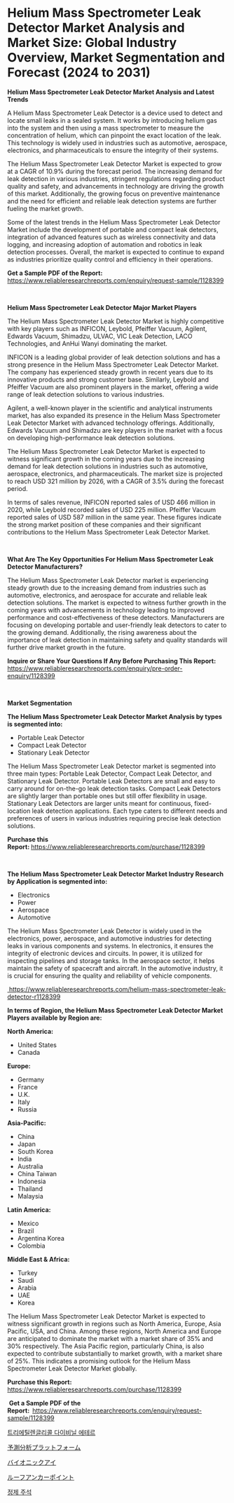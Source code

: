 <p><h1>Helium Mass Spectrometer Leak Detector Market Analysis and Market Size: Global Industry Overview, Market Segmentation and Forecast (2024 to 2031)</h1></p><p><strong>Helium Mass Spectrometer Leak Detector Market Analysis and Latest Trends</strong></p>
<p><p>A Helium Mass Spectrometer Leak Detector is a device used to detect and locate small leaks in a sealed system. It works by introducing helium gas into the system and then using a mass spectrometer to measure the concentration of helium, which can pinpoint the exact location of the leak. This technology is widely used in industries such as automotive, aerospace, electronics, and pharmaceuticals to ensure the integrity of their systems.</p><p>The Helium Mass Spectrometer Leak Detector Market is expected to grow at a CAGR of 10.9% during the forecast period. The increasing demand for leak detection in various industries, stringent regulations regarding product quality and safety, and advancements in technology are driving the growth of this market. Additionally, the growing focus on preventive maintenance and the need for efficient and reliable leak detection systems are further fueling the market growth.</p><p>Some of the latest trends in the Helium Mass Spectrometer Leak Detector Market include the development of portable and compact leak detectors, integration of advanced features such as wireless connectivity and data logging, and increasing adoption of automation and robotics in leak detection processes. Overall, the market is expected to continue to expand as industries prioritize quality control and efficiency in their operations.</p></p>
<p><strong>Get a Sample PDF of the Report:&nbsp;</strong> <a href="https://www.reliableresearchreports.com/enquiry/request-sample/1128399">https://www.reliableresearchreports.com/enquiry/request-sample/1128399</a></p>
<p>&nbsp;</p>
<p><strong>Helium Mass Spectrometer Leak Detector Major Market Players</strong></p>
<p><p>The Helium Mass Spectrometer Leak Detector Market is highly competitive with key players such as INFICON, Leybold, Pfeiffer Vacuum, Agilent, Edwards Vacuum, Shimadzu, ULVAC, VIC Leak Detection, LACO Technologies, and AnHui Wanyi dominating the market. </p><p>INFICON is a leading global provider of leak detection solutions and has a strong presence in the Helium Mass Spectrometer Leak Detector Market. The company has experienced steady growth in recent years due to its innovative products and strong customer base. Similarly, Leybold and Pfeiffer Vacuum are also prominent players in the market, offering a wide range of leak detection solutions to various industries.</p><p>Agilent, a well-known player in the scientific and analytical instruments market, has also expanded its presence in the Helium Mass Spectrometer Leak Detector Market with advanced technology offerings. Additionally, Edwards Vacuum and Shimadzu are key players in the market with a focus on developing high-performance leak detection solutions.</p><p>The Helium Mass Spectrometer Leak Detector Market is expected to witness significant growth in the coming years due to the increasing demand for leak detection solutions in industries such as automotive, aerospace, electronics, and pharmaceuticals. The market size is projected to reach USD 321 million by 2026, with a CAGR of 3.5% during the forecast period.</p><p>In terms of sales revenue, INFICON reported sales of USD 466 million in 2020, while Leybold recorded sales of USD 225 million. Pfeiffer Vacuum reported sales of USD 587 million in the same year. These figures indicate the strong market position of these companies and their significant contributions to the Helium Mass Spectrometer Leak Detector Market.</p></p>
<p>&nbsp;</p>
<p><strong>What Are The Key Opportunities For Helium Mass Spectrometer Leak Detector Manufacturers?</strong></p>
<p><p>The Helium Mass Spectrometer Leak Detector market is experiencing steady growth due to the increasing demand from industries such as automotive, electronics, and aerospace for accurate and reliable leak detection solutions. The market is expected to witness further growth in the coming years with advancements in technology leading to improved performance and cost-effectiveness of these detectors. Manufacturers are focusing on developing portable and user-friendly leak detectors to cater to the growing demand. Additionally, the rising awareness about the importance of leak detection in maintaining safety and quality standards will further drive market growth in the future.</p></p>
<p><strong>Inquire or Share Your Questions If Any Before Purchasing This Report:</strong> <a href="https://www.reliableresearchreports.com/enquiry/pre-order-enquiry/1128399">https://www.reliableresearchreports.com/enquiry/pre-order-enquiry/1128399</a></p>
<p>&nbsp;</p>
<p><strong>Market Segmentation</strong></p>
<p><strong>The Helium Mass Spectrometer Leak Detector Market Analysis by types is segmented into:</strong></p>
<p><ul><li>Portable Leak Detector</li><li>Compact Leak Detector</li><li>Stationary Leak Detector</li></ul></p>
<p><p>The Helium Mass Spectrometer Leak Detector market is segmented into three main types: Portable Leak Detector, Compact Leak Detector, and Stationary Leak Detector. Portable Leak Detectors are small and easy to carry around for on-the-go leak detection tasks. Compact Leak Detectors are slightly larger than portable ones but still offer flexibility in usage. Stationary Leak Detectors are larger units meant for continuous, fixed-location leak detection applications. Each type caters to different needs and preferences of users in various industries requiring precise leak detection solutions.</p></p>
<p><strong>Purchase this Report:&nbsp;</strong><a href="https://www.reliableresearchreports.com/purchase/1128399">https://www.reliableresearchreports.com/purchase/1128399</a></p>
<p>&nbsp;</p>
<p><strong>The Helium Mass Spectrometer Leak Detector Market Industry Research by Application is segmented into:</strong></p>
<p><ul><li>Electronics</li><li>Power</li><li>Aerospace</li><li>Automotive</li></ul></p>
<p><p>The Helium Mass Spectrometer Leak Detector is widely used in the electronics, power, aerospace, and automotive industries for detecting leaks in various components and systems. In electronics, it ensures the integrity of electronic devices and circuits. In power, it is utilized for inspecting pipelines and storage tanks. In the aerospace sector, it helps maintain the safety of spacecraft and aircraft. In the automotive industry, it is crucial for ensuring the quality and reliability of vehicle components.</p></p>
<p><a href="https://www.reliableresearchreports.com/helium-mass-spectrometer-leak-detector-r1128399">&nbsp;https://www.reliableresearchreports.com/helium-mass-spectrometer-leak-detector-r1128399</a></p>
<p><strong>In terms of Region, the Helium Mass Spectrometer Leak Detector Market Players available by Region are:</strong></p>
<p>
    <p> <strong> North America: </strong>
        <ul>
            <li>United States</li>
            <li>Canada</li>
        </ul>
        </p> 
    <p> <strong> Europe: </strong>
        <ul>
            <li>Germany</li>
            <li>France</li>
            <li>U.K.</li>
            <li>Italy</li>
            <li>Russia</li>
        </ul>
        </p> 
    <p> <strong> Asia-Pacific: </strong>
        <ul>
            <li>China</li>
            <li>Japan</li>
            <li>South Korea</li>
            <li>India</li>
            <li>Australia</li>
            <li>China Taiwan</li>
            <li>Indonesia</li>
            <li>Thailand</li>
            <li>Malaysia</li>
        </ul>
        </p> 
    <p> <strong> Latin America: </strong>
        <ul>
            <li>Mexico</li>
            <li>Brazil</li>
            <li>Argentina Korea</li>
            <li>Colombia</li>
        </ul>
        </p> 
    <p> <strong> Middle East & Africa: </strong>
        <ul>
            <li>Turkey</li>
            <li>Saudi</li>
            <li>Arabia</li>
            <li>UAE</li>
            <li>Korea</li>
        </ul>
    </p>
    </p>
<p><p>The Helium Mass Spectrometer Leak Detector Market is expected to witness significant growth in regions such as North America, Europe, Asia Pacific, USA, and China. Among these regions, North America and Europe are anticipated to dominate the market with a market share of 35% and 30% respectively. The Asia Pacific region, particularly China, is also expected to contribute substantially to market growth, with a market share of 25%. This indicates a promising outlook for the Helium Mass Spectrometer Leak Detector Market globally.</p></p>
<p><strong>Purchase this Report: </strong><a href="https://www.reliableresearchreports.com/purchase/1128399">https://www.reliableresearchreports.com/purchase/1128399</a></p>
<p>&nbsp;<strong>Get a Sample PDF of the Report:&nbsp;&nbsp;</strong><a href="https://www.reliableresearchreports.com/enquiry/request-sample/1128399">https://www.reliableresearchreports.com/enquiry/request-sample/1128399</a></p>
<p><strong></strong></p>
<p><p><a href="https://medium.com/@wheelgg5674537/%ED%8A%B8%EB%A6%AC%EC%97%90%ED%8B%B8%EB%A0%8C%EA%B8%80%EB%A6%AC%EC%BD%9C-%EB%8B%A4%EC%9D%B4%EB%B9%84%EB%8B%90-%EC%97%90%ED%85%8C%EB%A5%B4-%EC%8B%9C%EC%9E%A5-%EA%B7%9C%EB%AA%A8%EB%8A%94-%EA%B8%80%EB%A1%9C%EB%B2%8C-%EC%97%85%EA%B3%84%EC%97%90%EC%84%9C-%EC%B5%9C%EC%A0%81%EC%9D%98-%EB%A7%88%EC%BC%80%ED%8C%85-%EC%B1%84%EB%84%90%EC%9D%84-%EB%B3%B4%EC%97%AC%EC%A4%8D%EB%8B%88%EB%8B%A4-f033778aebdc">트리에틸렌글리콜 다이비닐 에테르</a></p><p><a href="https://github.com/nemesis2824/Market-Research-Report-List-1/blob/main/227821030332.md">予測分析プラットフォーム</a></p><p><a href="https://medium.com/@addyserr7687/%E3%83%90%E3%82%A4%E3%82%AA%E3%83%8B%E3%83%83%E3%82%AF%E3%82%A2%E3%82%A4%E5%B8%82%E5%A0%B4%E3%81%AE%E5%88%86%E6%9E%90-%E3%82%B0%E3%83%AD%E3%83%BC%E3%83%90%E3%83%AB%E7%94%A3%E6%A5%AD%E3%81%AE%E8%A6%8B%E9%80%9A%E3%81%97%E3%81%A8%E4%BA%88%E6%B8%AC-2024%E5%B9%B4%E3%81%8B%E3%82%892031%E5%B9%B4%E3%81%BE%E3%81%A7-cf1798470a63">バイオニックアイ</a></p><p><a href="https://github.com/vhemk0794148/Market-Research-Report-List-1/blob/main/316458330333.md">ルーフアンカーポイント</a></p><p><a href="https://medium.com/@bub56567/%EC%A0%95%EC%A0%9C%EB%90%9C-%EC%A3%BC%EC%84%9D-%EC%8B%9C%EC%9E%A5-%EC%9D%B8%EC%82%AC%EC%9D%B4%ED%8A%B8-%EC%8B%9C%EC%9E%A5-%EB%8F%99%ED%96%A5-%EC%84%B1%EC%9E%A5-2024%EB%85%84%EB%B6%80%ED%84%B0-2031%EB%85%84%EA%B9%8C%EC%A7%80-%EC%98%88%EC%B8%A1-50f6e8f43ddc">정제 주석</a></p></p>
